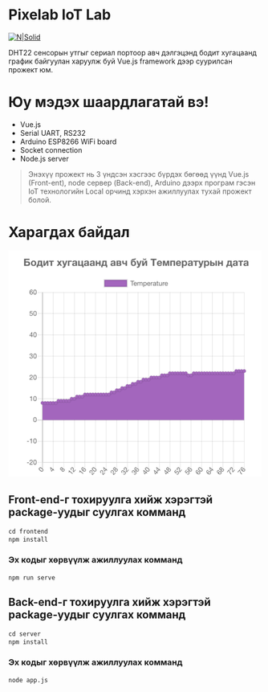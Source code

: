 # Pixelab IoT Lab

[![N|Solid](https://storage.googleapis.com/iot-sensors-178ba.appspot.com/iot.png)](https://en.wikipedia.org/wiki/Internet_of_things)


DHT22 сенсорын утгыг сериал портоор авч дэлгэцэнд бодит хугацаанд график байгуулан харуулж буй Vue.js framework дээр суурилсан прожект юм.

# Юу мэдэх шаардлагатай вэ!

  - Vue.js
  - Serial UART, RS232
  - Arduino ESP8266 WiFi board
  - Socket connection
  - Node.js server


> Энэхүү прожект нь 3 үндсэн хэсгээс бүрдэх бөгөөд
> үүнд Vue.js (Front-ent), node сервер (Back-end),
> Arduino дээрх програм гэсэн IoT технологийн 
> Local орчинд хэрхэн ажиллуулах тухай прожект болой.


# Харагдах байдал

![Зураг](vue-graph/src/assets/ss.png)

## Front-end-г тохируулга хийж хэрэгтэй package-уудыг суулгах комманд
```
cd frontend
npm install
```

### Эх кодыг хөрвүүлж ажиллуулах комманд
```
npm run serve
```

## Back-end-г тохируулга хийж хэрэгтэй package-уудыг суулгах комманд
```
cd server
npm install
```

### Эх кодыг хөрвүүлж ажиллуулах комманд
```
node app.js